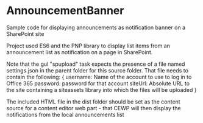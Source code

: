 # AnnouncementBanner
Sample code for displaying announcements as notification banner on a SharePoint site

Project used ES6 and the PNP library to display list items from an announcement list as notification on a page in SharePoint.

Note that the gul "spupload" task expects the presence of a file named settings.json in the parent folder for this source folder. That file needs to contain the following:
{
   username: Name of the account to use to log in to Office 365
   password: password for that account
   siteUrl: Absolute URL to the site containing a siteassets library into which the files will be uploaded
}

The included HTML file in the dist folder should be set as the content source for a content editor web part - that CEWP will then display the notifications from the local announcements list
